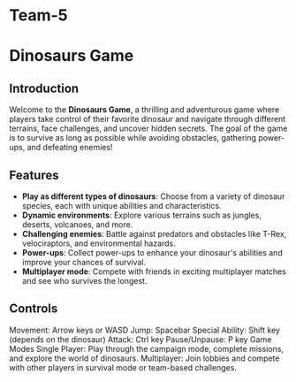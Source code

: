 # Team-5

# Dinosaurs Game

## Introduction

Welcome to the **Dinosaurs Game**, a thrilling and adventurous game where players take control of their favorite dinosaur and navigate through different terrains, face challenges, and uncover hidden secrets. The goal of the game is to survive as long as possible while avoiding obstacles, gathering power-ups, and defeating enemies!

## Features

- **Play as different types of dinosaurs**: Choose from a variety of dinosaur species, each with unique abilities and characteristics.
- **Dynamic environments**: Explore various terrains such as jungles, deserts, volcanoes, and more.
- **Challenging enemies**: Battle against predators and obstacles like T-Rex, velociraptors, and environmental hazards.
- **Power-ups**: Collect power-ups to enhance your dinosaur's abilities and improve your chances of survival.
- **Multiplayer mode**: Compete with friends in exciting multiplayer matches and see who survives the longest.


## Controls
Movement: Arrow keys or WASD
Jump: Spacebar
Special Ability: Shift key (depends on the dinosaur)
Attack: Ctrl key
Pause/Unpause: P key
Game Modes
Single Player: Play through the campaign mode, complete missions, and explore the world of dinosaurs.
Multiplayer: Join lobbies and compete with other players in survival mode or team-based challenges.
